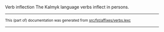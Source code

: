 Verb inflection
The Kalmyk language verbs inflect in persons.

* * *

<small>This (part of) documentation was generated from [src/fst/affixes/verbs.lexc](https://github.com/giellalt/lang-xal/blob/main/src/fst/affixes/verbs.lexc)</small>

---

